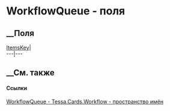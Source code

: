 # WorkflowQueue - поля
##  __Поля
[ItemsKey](F_Tessa_Cards_Workflow_WorkflowQueue_ItemsKey.htm)|  
---|---  
## __См. также
#### Ссылки
[WorkflowQueue - ](T_Tessa_Cards_Workflow_WorkflowQueue.htm)
[Tessa.Cards.Workflow - пространство имён](N_Tessa_Cards_Workflow.htm)
